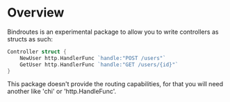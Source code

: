 # Overview

Bindroutes is an experimental package to allow you to write controllers as structs as
such:

```go
Controller struct {
    NewUser http.HandlerFunc `handle:"POST /users"`
    GetUser http.HandlerFunc `handle:"GET /users/{id}"`
}
```

This package doesn't provide the routing capabilities, for that you will need another
like 'chi' or 'http.HandleFunc'.
